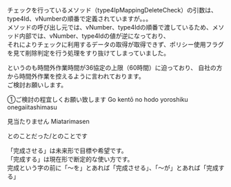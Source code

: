 チェックを行っているメソッド（type4IpMappingDeleteCheck）の引数は、type4Id、vNumberの順番で定義されていますが。。。  
メソッドの呼び出し元では、vNumber、type4Idの順番で渡しているため、メソッド内部では、vNumber、type4Idの値が逆になっており、  
それによりチェックに利用するデータの取得が取得できず、ポリシー使用フラグを見て削除判定を行う処理をすり抜けてしまっていました。  


というのも時間外作業時間が36協定の上限（60時間）に迫っており、
自社の方から時間外作業を控えるように言われております。  
ご検討お願いします。  

①ご検討の程宜しくお願い致します  Go kentō no hodo yoroshiku onegaiitashimasu    

見当たりません Miatarimasen

とのことだった/とのことです  

「完成させる」は未来形で目標や希望です。  
「完成する」は現在形で断定的な使い方です。  
完成という字の前に「～を」とあれば「完成させる」、「～が」とあれば「完成する」　　

